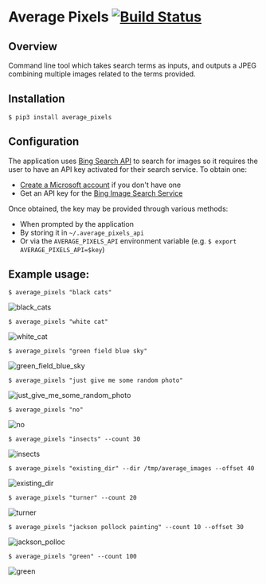 # Average Pixels [![Build Status](https://travis-ci.org/liviu-/average-pixels.svg?branch=develop)](https://travis-ci.org/liviu-/average-pixels)

## Overview
Command line tool which takes search terms as inputs, and outputs a JPEG combining multiple images related to the terms provided.

## Installation

    $ pip3 install average_pixels
    
## Configuration
The application uses [Bing Search API](https://www.microsoft.com/cognitive-services/en-us/bing-image-search-api) to search for images so it requires the user to have an API key activated for their search service. To obtain one:

- [Create a Microsoft account](https://signup.live.com/signup) if you don't have one
- Get an API key for the [Bing Image Search Service](https://www.microsoft.com/cognitive-services/en-us/bing-image-search-api)
    
    
Once obtained, the key may be provided through various methods:

- When prompted by the application
- By storing it in `~/.average_pixels_api`
- Or via the `AVERAGE_PIXELS_API` environment variable (e.g. `$ export AVERAGE_PIXELS_API=$key`)

## Example usage:

    $ average_pixels "black cats"
    
![black_cats](img/black_cats.jpg)

    $ average_pixels "white cat"
    
![white_cat](img/white_cat.jpg)

    $ average_pixels "green field blue sky"
    
![green_field_blue_sky](img/green_field_blue_sky.jpg)

    $ average_pixels "just give me some random photo"

![just_give_me_some_random_photo](img/just_give_me_some_random_photo.jpg)

    $ average_pixels "no"

![no](img/no.jpg)

    $ average_pixels "insects" --count 30

![insects](img/insects.jpg)

    $ average_pixels "existing_dir" --dir /tmp/average_images --offset 40

![existing_dir](img/existing_dir.jpg)

    $ average_pixels "turner" --count 20

![turner](img/turner.jpg)

    $ average_pixels "jackson pollock painting" --count 10 --offset 30

![jackson_polloc](img/jackson_pollock_painting.jpg)

    $ average_pixels "green" --count 100

![green](img/green.jpg)

